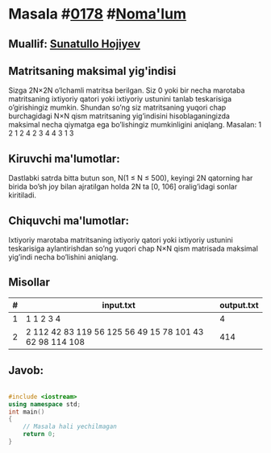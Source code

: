 
<h1>Masala #<a href="https://robocontest.uz/tasks/0178">0178</a> #<a href="https://robocontest.uz/tasks?category=1">Noma'lum</a></h1>
<h2> Muallif: <a href="https://robocontest.uz/profile/sunnat">Sunatullo Hojiyev</a></h2>
<h2>Matritsaning maksimal yig'indisi</h2>
<p>Sizga 2N×2N o’lchamli matritsa berilgan. Siz 0 yoki bir necha marotaba matritsaning ixtiyoriy qatori yoki ixtiyoriy ustunini tanlab teskarisiga o’girishingiz mumkin. Shundan so’ng siz matritsaning yuqori chap burchagidagi N×N qism matritsaning yig’indisini hisoblaganingizda maksimal necha qiymatga ega bo’lishingiz mumkinligini aniqlang.
Masalan:
1
2
1
2
4
2
3
4
4
3
1
3</p>
<h2>Kiruvchi ma'lumotlar:</h2>
<p>Dastlabki satrda bitta butun son, N(1 ≤ N ≤ 500), keyingi 2N qatorning har birida bo’sh joy bilan ajratilgan holda 2N ta [0, 106] oralig’idagi sonlar kiritiladi.</p>
<h2>Chiquvchi ma'lumotlar:</h2>
<p>Ixtiyoriy marotaba matritsaning ixtiyoriy qatori yoki ixtiyoriy ustunini teskarisiga aylantirishdan so’ng yuqori chap N×N qism matrisada maksimal yig’indi necha bo’lishini aniqlang.</p>
<h2>Misollar</h2>
<table>
    <thead>
        <tr>
            <th>#</th>
            <th>input.txt</th>
            <th>output.txt</th>
        </tr>
    </thead>
    <tbody>
            <tr>
                <td>1</td>
                <td>1
1 2
3 4</td>
                <td>4</td>
            </tr>
            <tr>
                <td>2</td>
                <td>2
112 42 83 119
56 125 56 49
15 78 101 43
62 98 114 108</td>
                <td>414</td>
            </tr>
    </tbody>
    </table>
    
<h2>Javob:</h2>

######
```cpp
#include <iostream>
using namespace std;
int main()
{
    // Masala hali yechilmagan
    return 0;
}
```
